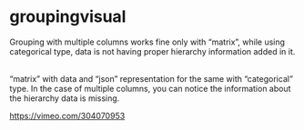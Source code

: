 # groupingvisual

Grouping with multiple columns works fine only with “matrix”, while using categorical type, data is not having proper hierarchy information added in it. ​

“matrix” with data and “json” representation for the same with “categorical” type. In the case of multiple columns, you can notice the information about the hierarchy data is missing.


https://vimeo.com/304070953 
